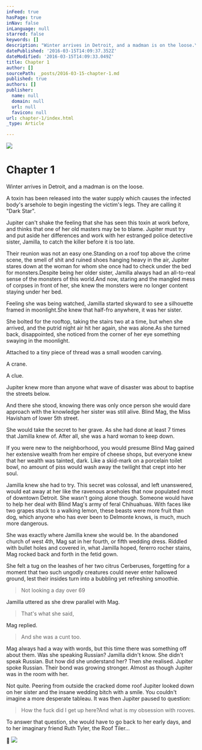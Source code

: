 ```yaml
---
inFeed: true
hasPage: true
inNav: false
inLanguage: null
starred: false
keywords: []
description: "Winter arrives in Detroit, and a madman is on the loose.\_"
datePublished: '2016-03-15T14:09:37.352Z'
dateModified: '2016-03-15T14:09:33.049Z'
title: Chapter 1
author: []
sourcePath: _posts/2016-03-15-chapter-1.md
published: true
authors: []
publisher:
  name: null
  domain: null
  url: null
  favicon: null
url: chapter-1/index.html
_type: Article

---
```

![](https://the-grid-user-content.s3-us-west-2.amazonaws.com/2bd84b3d-01de-4586-875d-92158b600c80.jpg)

# Chapter 1

Winter arrives in Detroit, and a madman is on the loose. 

A
toxin has been released into the water supply which causes the infected body's
arsehole to begin ingesting the victim's legs. They are calling it "Dark
Star".

Jupiter can't shake the feeling that she has seen this toxin
at work before, and thinks that one of her old masters may be to blame. Jupiter
must try and put aside her differences and work with her estranged police
detective sister, Jamilla, to catch the killer before it is too late.

Their reunion was not an easy one.Standing on a roof top above the crime scene,
the smell of shit and ruined shoes hanging heavy in the air, Jupiter stares
down at the woman for whom she once had to check under the bed for
monsters.Despite being her older
sister, Jamilla always had an all-to-real sense of the monsters of this
world.And now, staring and the mangled
mess of corpses in front of her, she knew the monsters were no longer content
staying under her bed.

Feeling she was being watched, Jamilla started skyward to
see a silhouette framed in moonlight.She knew that half-fro anywhere, it was her sister.

She bolted for the rooftop, taking the stairs two at a time,
but when she arrived, and the putrid night air hit her again, she was
alone.As she turned back, disappointed,
she noticed from the corner of her eye something swaying in the moonlight. 

Attached to a tiny piece of thread was a
small wooden carving. 

A crane. 

A clue.

Jupiter knew more than anyone what wave of disaster was about to baptise
the streets below.

And there she stood, knowing there was only once person she
would dare approach with the knowledge her sister was still alive. Blind Mag, the Miss Havisham of lower 5th
street.

She would take the secret to her grave. As she had done at least 7 times that Jamilla
knew of. After all, she was a hard woman
to keep down.

If you were new to the neighborhood, you would presume Blind
Mag gained her extensive wealth from her empire of cheese shops, but everyone
knew that her wealth was tainted, dark. Like a skid-mark on a porcelain toilet
bowl, no amount of piss would wash away the twilight that crept into her soul.

Jamilla knew she had to try. This secret was colossal, and
left unanswered, would eat away at her
like the ravenous arseholes that now populated most of downtown Detroit. She
wasn't going alone though. Someone would have to help her deal with Blind Mag's
army of feral Chihuahuas. With faces like two grapes stuck to a walking lemon,
these beasts were more fruit than dog, which anyone who has ever been to
Delmonte knows, is much, much more dangerous.

She was exactly where Jamilla knew she would be. In the abandoned church of west 4th, Mag sat
in her fourth, or fifth wedding dress. Riddled with bullet holes and covered in, what Jamilla hoped, fererro
rocher stains, Mag rocked back and forth in the fetid gown.

She felt a tug on the leashes of her two citrus Cerberuses,
forgetting for a moment that two such ungodly creatures could never enter
hallowed ground, lest their insides turn into a bubbling yet refreshing
smoothie.

> Not looking a day over 69 

Jamilla uttered as she drew
parallel with Mag.

> That's what she said, 

Mag replied.

> And she was a cunt too.

Mag always had a way with words, but this time there was
something off about them. Was she
speaking Russian? Jamilla didn't
know. She didn't speak Russian. But how did she understand her? Then she realised. Jupiter spoke Russian. Their bond was growing stronger. Almost as though Jupiter was in the room with
her.

Not quite. Peering
from outside the cracked dome roof Jupiter looked down on her sister and the
insane wedding bitch with a smile. You
couldn't imagine a more desperate tableau. It was then Jupiter paused to question: 
> 
> How the fuck did I get up
> here?And what is my obsession with
> rooves.

To answer that question, she would have to go back to her
early days, and to her imaginary friend Ruth Tyler, the Roof Tiler...


![](https://the-grid-user-content.s3-us-west-2.amazonaws.com/eda17647-ef1c-42b5-ad4d-78c8e2dc37fc.jpg)